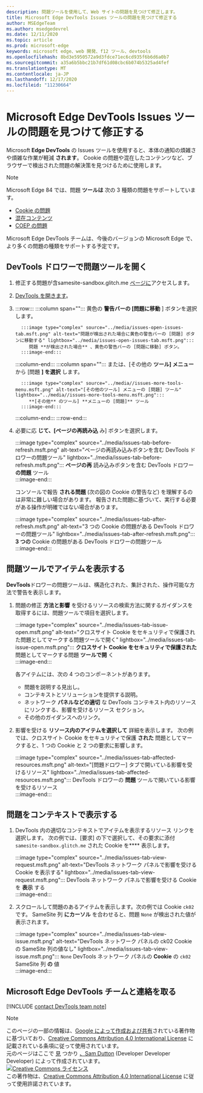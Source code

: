 ```yaml
---
description: 問題ツールを使用して、Web サイトの問題を見つけて修正します。
title: Microsoft Edge DevTools Issues ツールの問題を見つけて修正する
author: MSEdgeTeam
ms.author: msedgedevrel
ms.date: 12/11/2020
ms.topic: article
ms.prod: microsoft-edge
keywords: microsoft edge、web 開発、f12 ツール、devtools
ms.openlocfilehash: 8bd3e5950572a9d3fdce71ec6cd935f6b6d6a0b7
ms.sourcegitcommit: a35a6b5bbc21b7df61d08cbc6b074b5325ad4fef
ms.translationtype: MT
ms.contentlocale: ja-JP
ms.lasthandoff: 12/17/2020
ms.locfileid: "11230664"
---
```

<!-- Copyright Sam Dutton 

   Licensed under the Apache License, Version 2.0 (the "License");
   you may not use this file except in compliance with the License.
   You may obtain a copy of the License at

       https://www.apache.org/licenses/LICENSE-2.0

   Unless required by applicable law or agreed to in writing, software
   distributed under the License is distributed on an "AS IS" BASIS,
   WITHOUT WARRANTIES OR CONDITIONS OF ANY KIND, either express or implied.
   See the License for the specific language governing permissions and
   limitations under the License.  -->  

# Microsoft Edge DevTools Issues ツールの問題を見つけて修正する  

Microsoft **Edge DevTools** の Issues ツールを使用すると、本体の通知の煩雑さや煩雑な作業が軽減 **されます**。  Cookie の問題や混在したコンテンツなど、ブラウザーで検出された問題の解決策を見つけるために使用します。  

> [!NOTE]
> Microsoft Edge 84 では、問題 **ツールは** 次の 3 種類の問題をサポートしています。  
> *   [Cookie の問題][MDNSameSiteCookies]  
> *   [混在コンテンツ][MDNMixedContent]  
> *   [COEP の問題][W3CCOEPSpec]
> 
> Microsoft Edge DevTools チームは、今後のバージョンの Microsoft Edge で、より多くの問題の種類をサポートする予定です。  

## DevTools ドロワーで問題ツールを開く  

1.  修正する問題が含samesite-sandbox.glitch.me [ページに][GlitchSamesiteSandbox]アクセスします。  
1.  [DevTools を開きます][DevtoolsOpen]。  
1.  :::row:::
       :::column span="":::
          黄色の **警告バーの [問題に移動** ] ボタンを選択します。  
          
          :::image type="complex" source="../media/issues-open-issues-tab.msft.png" alt-text="問題が検出された場合に黄色の警告バーの [問題] ボタンに移動する" lightbox="../media/issues-open-issues-tab.msft.png":::
             問題 **が検出された場合** 、黄色の警告バーの [問題に移動] ボタン。  
          :::image-end:::  
       :::column-end:::
       :::column span="":::
          または、[その他の **ツール] メニュー** から [問題 **] を選択** します。  
          
          :::image type="complex" source="../media//issues-more-tools-menu.msft.png" alt-text="[その他のツール] メニューの [問題] ツール" lightbox="../media//issues-more-tools-menu.msft.png":::
             **[その他** のツール] **メニューの [問題]** ツール  
          :::image-end:::  
       :::column-end:::
    :::row-end:::
    
1.  必要に応 **じて、[ページの再読み込** み] ボタンを選択します。  
    
    :::image type="complex" source="../media/issues-tab-before-refresh.msft.png" alt-text="ページの再読み込みボタンを含む DevTools ドロワーの問題ツール" lightbox="../media/issues-tab-before-refresh.msft.png":::
       **ページの再** 読み込みボタンを含む DevTools ドロワー **の問題** ツール  
    :::image-end:::  

    コンソールで報告 **される問題** (次の図の Cookie の警告など) を理解するのは非常に難しい場合があります。  報告された問題に基づいて、実行する必要がある操作が明確ではない場合があります。  
    
    :::image type="complex" source="../media/issues-tab-after-refresh.msft.png" alt-text="3 つの Cookie の問題がある DevTools ドロワーの問題ツール" lightbox="../media/issues-tab-after-refresh.msft.png":::
       **3 つの** Cookie の問題がある DevTools ドロワーの問題ツール  
    :::image-end:::  
    
## 問題ツールでアイテムを表示する  

**DevTools**ドロワーの問題ツールは、構造化された、集計された、操作可能な方法で警告を表示します。  

1.  問題の修正 **方法と影響** を受けるリソースの検索方法に関するガイダンスを取得するには、問題ツールで項目を選択します。  
    
    :::image type="complex" source="../media/issues-tab-issue-open.msft.png" alt-text="クロスサイト Cookie をセキュリティで保護された問題としてマークする問題ツールで開く" lightbox="../media/issues-tab-issue-open.msft.png":::
       **クロスサイト Cookie をセキュリティで保護された** 問題としてマークする問題 **ツールで開** く  
    :::image-end:::  
    
    各アイテムには、次の 4 つのコンポーネントがあります。  
    
    *   問題を説明する見出し。  
    *   コンテキストとソリューションを提供する説明。  
    *   ネットワーク **パネルなどの適切** な DevTools コンテキスト内のリソースにリンクする、影響を受けるリソース セクション。  
    *   その他のガイダンスへのリンク。  
    
1.  影響を受ける **リソース内のアイテムを選択して** 詳細を表示します。  次の例では、クロスサイト Cookie をセキュリティで保護 **された** 問題としてマークすると、1 つの Cookie と 2 つの要求に影響します。  
    
    :::image type="complex" source="../media/issues-tab-affected-resources.msft.png" alt-text="[問題ドロワー] タブで開いている影響を受けるリソース" lightbox="../media/issues-tab-affected-resources.msft.png":::
       DevTools ドロワーの **問題** ツールで開いている影響を受けるリソース  
    :::image-end:::  
    
## 問題をコンテキストで表示する  

1.  DevTools 内の適切なコンテキストでアイテムを表示するリソース リンクを選択します。  次の例では、[要求] の下で選択して、その要求に添付 `samesite-sandbox.glitch.me` された Cookie を**** 表示します。  
    
    :::image type="complex" source="../media/issues-tab-view-request.msft.png" alt-text="DevTools ネットワーク パネルで影響を受ける Cookie を表示する" lightbox="../media/issues-tab-view-request.msft.png":::
       DevTools ネットワーク パネルで影響を受ける Cookie を **表示** する  
    :::image-end:::  

1.  スクロールして問題のあるアイテムを表示します。次の例では Cookie `ck02` です。  SameSite 列 **にカーソル** を合わせると、問題 `None` が検出された値が表示されます。  
    
    :::image type="complex" source="../media/issues-tab-view-issue.msft.png" alt-text="DevTools ネットワーク パネルの ck02 Cookie の SameSite 列の値なし" lightbox="../media/issues-tab-view-issue.msft.png":::
       `None` DevTools ネットワーク パネルの **Cookie** の `ck02` SameSite 列 **の** 値  
    :::image-end:::  

## Microsoft Edge DevTools チームと連絡を取る  

[!INCLUDE [contact DevTools team note](../includes/contact-devtools-team-note.md)]  

<!-- links -->  

[DevtoolsOpen]: ../open/index.md "Microsoft Edge DevTools を開く | Microsoft Docs"  

[GlitchSamesiteSandbox]: https://samesite-sandbox.glitch.me "SameSite Cookie テスト |Glitch"  

[MDNSameSiteCookies]: https://developer.mozilla.org/docs/Web/HTTP/Headers/Set-Cookie/SameSite "SameSite Cookie |MDN"  
[MDNMixedContent]: https://developer.mozilla.org/docs/Web/Security/Mixed_content "混在コンテンツ |MDN"  

[W3CCOEPSpec]: https://wicg.github.io/cross-origin-embedder-policy "クロスオリジン 埋め込みポリシー |Web のコミュニティ グループ"  

> [!NOTE]
> このページの一部の情報は、[Google によって作成および共有][GoogleSitePolicies]されている著作物に基づいており、[Creative Commons Attribution 4.0 International License][CCA4IL] に記載されている条項に従って使用されています。  
> 元のページはここで [見](https://developers.google.com/web/tools/chrome-devtools/issues/index) つかり [、Sam Dutton][SamDutton] \(Developer Developer Developer\) によって作成されています。  
[![Creative Commons ライセンス][CCby4Image]][CCA4IL]  
この著作物は、[Creative Commons Attribution 4.0 International License][CCA4IL] に従って使用許諾されています。  

[CCA4IL]: https://creativecommons.org/licenses/by/4.0  
[CCby4Image]: https://i.creativecommons.org/l/by/4.0/88x31.png  
[GoogleSitePolicies]: https://developers.google.com/terms/site-policies  
[KayceBasques]: https://developers.google.com/web/resources/contributors/kaycebasques  
[SamDutton]: https://developers.google.com/web/resources/contributors/samdutton  
